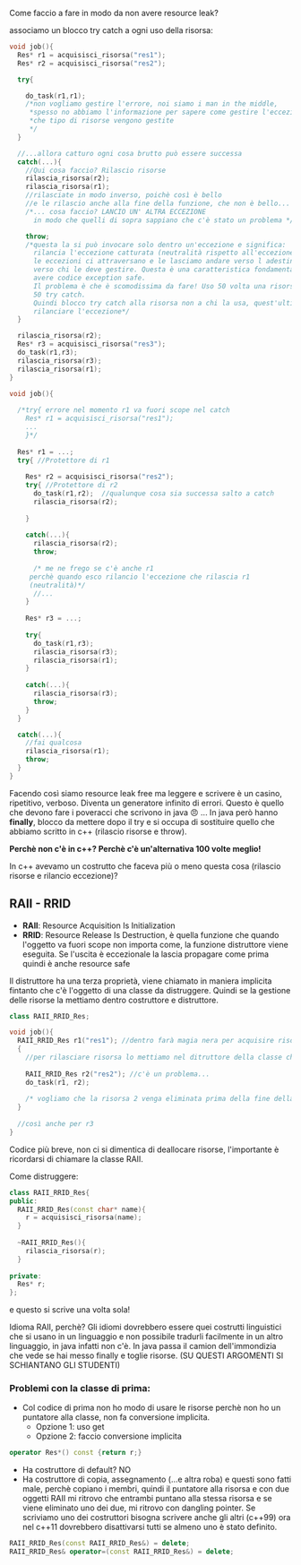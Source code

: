 Come faccio a fare in modo da non avere resource leak?

associamo un blocco try catch a ogni uso della risorsa:

```c++
void job(){
  Res* r1 = acquisisci_risorsa("res1");
  Res* r2 = acquisisci_risorsa("res2");

  try{

    do_task(r1,r1);
    /*non vogliamo gestire l'errore, noi siamo i man in the middle, 
     *spesso no abbiamo l'informazione per sapere come gestire l'eccezione,
     *che tipo di risorse vengono gestite
     */
  }

  //...allora catturo ogni cosa brutto può essere successa
  catch(...){
    //Qui cosa faccio? Rilascio risorse
    rilascia_risorsa(r2);
    rilascia_risorsa(r1);
    //rilasciate in modo inverso, poichè così è bello
    //e le rilascio anche alla fine della funzione, che non è bello...
    /*... cosa faccio? LANCIO UN' ALTRA ECCEZIONE
      in modo che quelli di sopra sappiano che c'è stato un problema */

    throw;
    /*questa la si può invocare solo dentro un'eccezione e significa:
      rilancia l'eccezione catturata (neutralità rispetto all'eccezione)
      le eccezioni ci attraversano e le lasciamo andare verso l adestinazione vera
      verso chi le deve gestire. Questa è una caratteristica fondamentale per
      avere codice exception safe.
      Il problema è che è scomodissima da fare! Uso 50 volta una risorsa,
      50 try catch.
      Quindi blocco try catch alla risorsa non a chi la usa, quest'ultimo deve solo
      rilanciare l'eccezione*/
  }

  rilascia_risorsa(r2);
  Res* r3 = acquisisci_risorsa("res3");
  do_task(r1,r3);
  rilascia_risorsa(r3);
  rilascia_risorsa(r1);
}

void job(){
    
  /*try{ errore nel momento r1 va fuori scope nel catch
    Res* r1 = acquisisci_risorsa("res1");
    ...
    }*/
    
  Res* r1 = ...;
  try{ //Protettore di r1
    
    Res* r2 = acquisisci_risorsa("res2");
    try{ //Protettore di r2
      do_task(r1,r2);  //qualunque cosa sia successa salto a catch
      rilascia_risorsa(r2);
	
    }
	
    catch(...){
      rilascia_risorsa(r2);
      throw;
	
      /* me ne frego se c'è anche r1
	 perchè quando esco rilancio l'eccezione che rilascia r1
	 (neutralità)*/
      //...
    }
	
    Res* r3 = ...;
    
    try{
      do_task(r1,r3);
      rilascia_risorsa(r3);
      rilascia_risorsa(r1);
    }
	
    catch(...){
      rilascia_risorsa(r3);
      throw;
    }
  }

  catch(...){
    //fai qualcosa
    rilascia_risorsa(r1);
    throw;
  }
}

```

Facendo così siamo resource leak free ma leggere e scrivere è un casino, ripetitivo, verboso. Diventa un generatore infinito di errori. Questo è quello che devono fare i poveracci che scrivono in java  :angry:  ...
	In java però hanno **finally**, blocco da mettere dopo il try e si occupa di sostituire quello che abbiamo scritto in c++ (rilascio risorse e throw).

**Perchè non c'è in c++? Perchè c'è un'alternativa 100 volte meglio!**

In c++ avevamo un costrutto che faceva più o meno questa cosa (rilascio risorse e rilancio eccezione)?

## RAII - RRID ##

* **RAII**: Resource Acquisition Is Initialization
* **RRID**: Resource Release Is Destruction, è quella funzione che quando l'oggetto va fuori scope non importa come, la funzione distruttore viene eseguita. Se l'uscita è eccezionale la lascia propagare come prima quindi è anche resource safe

Il distruttore ha una terza proprietà, viene chiamato in maniera implicita fintanto che c'è l'oggetto di una classe da distruggere. Quindi se la gestione delle risorse la mettiamo dentro costruttore e distruttore.

```c++
class RAII_RRID_Res;

void job(){
  RAII_RRID_Res r1("res1"); //dentro farà magia nera per acquisire risorsa
  {
    //per rilasciare risorsa lo mettiamo nel ditruttore della classe chiamato implicitamente quando va fuori scope
	
    RAII_RRID_Res r2("res2"); //c'è un problema...
    do_task(r1, r2);
    
    /* vogliamo che la risorsa 2 venga eliminata prima della fine della funzione */
  }
    
  //così anche per r3
}
```

Codice più breve, non ci si dimentica di deallocare risorse, l'importante è ricordarsi di chiamare la classe RAII.

Come distruggere:

```c++
class RAII_RRID_Res{
public:
  RAII_RRID_Res(const char* name){
    r = acquisisci_risorsa(name);
  }
	
  ~RAII_RRID_Res(){
    rilascia_risorsa(r);
  }
	
private:
  Res* r;
};

```

e questo si scrive una volta sola!

Idioma RAII, perchè? Gli idiomi dovrebbero essere quei costrutti linguistici che si usano in un linguaggio e non possibile tradurli facilmente in un altro linguaggio, in java infatti non c'è. In java passa il camion dell'immondizia che vede se hai messo finally e toglie risorse.
	(SU QUESTI ARGOMENTI SI SCHIANTANO GLI STUDENTI)

### Problemi con la classe di prima: ###

* Col codice di prima non ho modo di usare le risorse perchè non ho un puntatore alla classe, non fa conversione implicita.
  * Opzione 1: uso get
  * Opzione 2: faccio conversione implicita

```c++
operator Res*() const {return r;}
```

* Ha costruttore di default? NO
* Ha costruttore di copia, assegnamento (...e altra roba) e questi sono fatti male, perchè copiano i membri, quindi il puntatore alla risorsa e con due oggetti RAII mi ritrovo che entrambi puntano alla stessa risorsa e se viene eliminato uno dei due, mi ritrovo con dangling pointer. Se scriviamo uno dei costruttori bisogna scrivere anche gli altri (c++99) ora nel c++11 dovrebbero disattivarsi tutti se almeno uno è stato definito.

```c++
RAII_RRID_Res(const RAII_RRID_Res&) = delete;
RAII_RRID_Res& operator=(const RAII_RRID_Res&) = delete;
```
